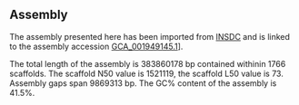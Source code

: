 **Assembly**
--------

The assembly presented here has been imported from [INSDC](http://www.insdc.org) and is linked to the assembly accession [GCA\_001949145.1](http://www.ebi.ac.uk/ena/data/view/GCA_001949145.1)].

The total length of the assembly is 383860178 bp contained withinin 1766 scaffolds.
The scaffold N50 value is 1521119, the scaffold L50 value is 73.
Assembly gaps span 9869313 bp. The GC% content of the assembly is 41.5%.
